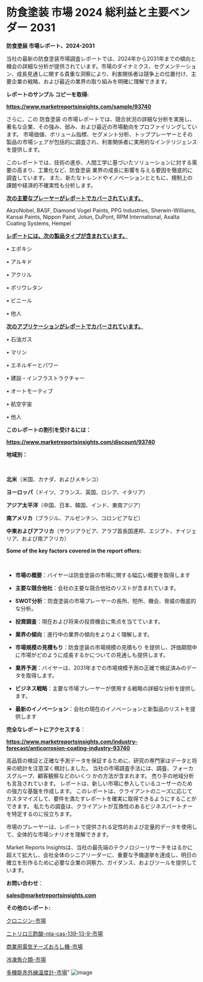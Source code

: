 # 防食塗装 市場 2024 総利益と主要ベンダー 2031

<strong>防食塗装 市場レポート、2024-2031</strong>

当社の最新の防食塗装市場調査レポートでは、2024年から2031年までの傾向と機会の詳細な分析が提供されています。市場のダイナミクス、セグメンテーション、成長見通しに関する貴重な洞察により、利害関係者は競争上の位置付け、主要企業の戦略、および最近の業界の取り組みを明確に理解できます。



<strong>レポートのサンプル コピーを取得:</strong> <a href=https://www.marketreportsinsights.com/sample/93740>

<strong><u>https://www.marketreportsinsights.com/sample/93740</u></strong></a>

さらに、この 防食塗装 の市場レポートでは、競合状況の詳細な分析を実施し、著名な企業、その強み、弱み、および最近の市場動向をプロファイリングしています。 市場価値、ボリューム指標、セグメント分析、トッププレーヤーとその製品の市場シェアが包括的に調査され、利害関係者に実用的なインテリジェンスを提供します。

このレポートでは、技術の進歩、人間工学に基づいたソリューションに対する需要の高まり、工業化など、防食塗装 業界の成長に影響を与える要因を徹底的に調査しています。 また、新たなトレンドやイノベーションとともに、規制上の課題や経済的不確実性も分析します。



<strong><u>次の主要なプレーヤーがレポートでカバーされています。</u></strong>

AkzoNobel, BASF, Diamond Vogel Paints, PPG Industries, Sherwin-Williams, Kansai Paints, Nippon Paint, Jotun, DuPont, RPM International, Axalta Coating Systems, Hempel



<strong><u><b>レポートには、次の製品タイプが含まれています。</b></u></strong>

• エポキシ

• アルキド

• アクリル

• ポリウレタン

• ビニール

• 他人



<strong><u><b>次のアプリケーションがレポートでカバーされています。</b></u></strong>

• 石油ガス

• マリン

• エネルギーとパワー

• 建設・インフラストラクチャー

• オートモーティブ

• 航空宇宙

• 他人



<strong><b>このレポートの割引を受けるには：</b></strong>

<a href=https://www.marketreportsinsights.com/discount/93740>

<strong><u>https://www.marketreportsinsights.com/discount/93740</u></strong></a>



<strong>地域別：</strong>

<strong> </strong>



<strong>北米</strong>（米国、カナダ、およびメキシコ）



<strong>ヨーロッパ</strong>（ドイツ、フランス、英国、ロシア、イタリア）



<strong>アジア太平洋</strong>（中国、日本、韓国、インド、東南アジア）



<strong>南アメリカ</strong>（ブラジル、アルゼンチン、コロンビアなど）



<strong>中東およびアフリカ</strong>（サウジアラビア、アラブ首長国連邦、エジプト、ナイジェリア、および南アフリカ）



<strong>Some of the key factors covered in the report offers:</strong>

<strong> </strong>
<ul>
  <li>

<strong>市場の概要</strong>：バイヤーは防食塗装の市場に関する幅広い概要を取得します</li>
  <li>

<strong>主要な競合他社</strong>：会社の主要な競合他社のリストが含まれています。</li>
  <li>

<strong>SWOT分析</strong>：防食塗装の市場プレーヤーの長所、短所、機会、脅威の徹底的な分析。</li>
  <li>

<strong>投資調査</strong>：現在および将来の投資機会に焦点を当てています。</li>
  <li>

<strong>業界の傾向</strong>：進行中の業界の傾向をよりよく理解します。</li>
  <li>

<strong>市場規模の見積もり</strong>：防食塗装の市場規模の見積もり を提供し、評価期間中に市場がどのように成長するかについての見通しも提供します。</li>
  <li>

<strong>業界予測</strong>：バイヤーは、2031年までの市場規模予測の正確で検証済みのデータを取得します。</li>
  <li>

<strong>ビジネス戦略</strong>：主要な市場プレーヤーが使用する戦略の詳細な分析を提供します。</li>
  <li>

<strong>最新のイノベーション</strong>：会社の現在のイノベーションと新製品のリストを提供します</li>
</ul>


<strong>完全なレポートにアクセスする</strong>：

<a href=https://www.marketreportsinsights.com/industry-forecast/anticorrosion-coating-industry-93740>

<strong><u>https://www.marketreportsinsights.com/industry-forecast/anticorrosion-coating-industry-93740</u></strong></a>

高品質の検証と正確な予測データを保証するために、研究の専門家はデータと将来の統計を注意深く検討しました。 当社の市場調査手法には、調査、フォーカスグループ、顧客観察などのいくつ かの方法が含まれます。 売り手の地域分析も言及されています。 レポートは、新しい市場に参入しているユーザーのための強力な基盤を作成します。 このレポートは、クライアントのニーズに応じてカスタマイズして、要件を満たすレポートを確実に取得できるようにすることができます。 私たちの調査は、クライアントが互換性のあるビジネスパートナーを特定するのに役立ちます。

市場のプレーヤーは、レポートで提供される定性的および定量的データを使用して、全体的な市場シナリオを理解できます。

Market Reports Insightsは、当社の最先端のテクノロジーリサーチをはるかに超えて拡大し、会社全体のシニアリーダーに、重要な予備選挙を達成し、明日の確立を形作るために必要な企業の洞察力、ガイダンス、およびツールを提供しています。



<strong><b>お問い合わせ</b></strong>：

<a href=mailto:sales@marketreportsinsights.com>

<strong><u>sales@marketreportsinsights.com</u></strong></a>



<strong>その他のレポート:</strong>

<a href=https://www.linkedin.com/pulse/クロニジン-市場-2023-総合分析と事業成長戦略-2030-data-dive-discoveries-24-analysis-bk6kf/>クロニジン-市場</a>

<a href=https://www.linkedin.com/pulse/ニトリロ三酢酸-nta-cas-139-13-9-市場-2023-最新の-eqb9f/>ニトリロ三酢酸-nta-cas-139-13-9-市場</a>

<a href=https://www.linkedin.com/pulse/商業用電気チーズおろし機-市場-2030-年までの需要に焦点を当てた-2023-6yeyf/>商業用電気チーズおろし機-市場</a>

<a href=https://www.linkedin.com/pulse/冷凍魚介類-市場-2023-収益と成長ドライバー-2030-data-dive-discoveries-24-analysis-0usef/>冷凍魚介類-市場</a>

<a href=https://www.linkedin.com/pulse/多機能赤外線温度計-市場-2023-年のダイナミクスとビジネストレンド-2030-shwkf/>多機能赤外線温度計-市場</a>"
![image](https://github.com/gayatriri2/Market-Trends/assets/166717496/3a71975c-6955-4543-8e88-c45e7f1de8c7)
